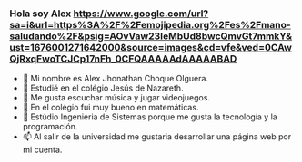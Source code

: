 ### Hola soy Alex https://www.google.com/url?sa=i&url=https%3A%2F%2Femojipedia.org%2Fes%2Fmano-saludando%2F&psig=AOvVaw23IeMbUd8bwcQmvGt7mmkY&ust=1676001271642000&source=images&cd=vfe&ved=0CAwQjRxqFwoTCJCp17nFh_0CFQAAAAAdAAAAABAD

- 🔭 Mi nombre es Alex Jhonathan Choque Olguera.
- 🌱 Estudié en el colégio Jesús de Nazareth.
- 👯 Me gusta escuchar música y jugar videojuegos.
- 🤔 En el colégio fui muy bueno en matemáticas.
- 💬 Estúdio Ingenieria de Sistemas porque me gusta la tecnología y la programación.
- 📫 Al salir de la universidad me gustaria desarrollar una página web por mi cuenta.
